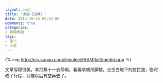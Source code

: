 ```yaml
---
layout: post
title: "读完《边城》"
date: 2014-10-26 09:32:00
comments: true
categories:
- 青梅煮酒
tags:
- 读书
- 小说
---
```


{% img http://pic.yupoo.com/leninlee/E9VMRoII/medish.jpg %}

文章写得很美，本打算十一去茶峒，看看顺顺吊脚楼，坐坐白塔下的拉拉渡，临时改了行程，只能以后有空再去了。
